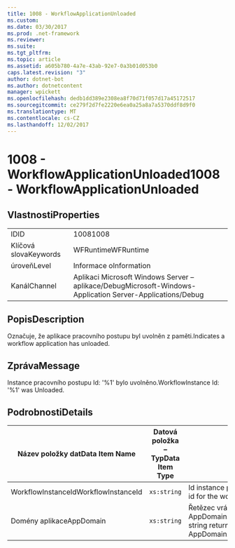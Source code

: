 ```yaml
---
title: 1008 - WorkflowApplicationUnloaded
ms.custom: 
ms.date: 03/30/2017
ms.prod: .net-framework
ms.reviewer: 
ms.suite: 
ms.tgt_pltfrm: 
ms.topic: article
ms.assetid: a605b780-4a7e-43ab-92e7-0a3b01d053b0
caps.latest.revision: "3"
author: dotnet-bot
ms.author: dotnetcontent
manager: wpickett
ms.openlocfilehash: dedb1dd389e2308ea8f70d71f057d17a45172517
ms.sourcegitcommit: ce279f2d7fe2220e6ea0a25a8a7a5370ddf8d9f0
ms.translationtype: MT
ms.contentlocale: cs-CZ
ms.lasthandoff: 12/02/2017
---
```

# <a name="1008---workflowapplicationunloaded"></a><span data-ttu-id="68517-102">1008 - WorkflowApplicationUnloaded</span><span class="sxs-lookup"><span data-stu-id="68517-102">1008 - WorkflowApplicationUnloaded</span></span>
## <a name="properties"></a><span data-ttu-id="68517-103">Vlastnosti</span><span class="sxs-lookup"><span data-stu-id="68517-103">Properties</span></span>  
  
|||  
|-|-|  
|<span data-ttu-id="68517-104">ID</span><span class="sxs-lookup"><span data-stu-id="68517-104">ID</span></span>|<span data-ttu-id="68517-105">1008</span><span class="sxs-lookup"><span data-stu-id="68517-105">1008</span></span>|  
|<span data-ttu-id="68517-106">Klíčová slova</span><span class="sxs-lookup"><span data-stu-id="68517-106">Keywords</span></span>|<span data-ttu-id="68517-107">WFRuntime</span><span class="sxs-lookup"><span data-stu-id="68517-107">WFRuntime</span></span>|  
|<span data-ttu-id="68517-108">úroveň</span><span class="sxs-lookup"><span data-stu-id="68517-108">Level</span></span>|<span data-ttu-id="68517-109">Informace o</span><span class="sxs-lookup"><span data-stu-id="68517-109">Information</span></span>|  
|<span data-ttu-id="68517-110">Kanál</span><span class="sxs-lookup"><span data-stu-id="68517-110">Channel</span></span>|<span data-ttu-id="68517-111">Aplikaci Microsoft Windows Server – aplikace/Debug</span><span class="sxs-lookup"><span data-stu-id="68517-111">Microsoft-Windows-Application Server-Applications/Debug</span></span>|  
  
## <a name="description"></a><span data-ttu-id="68517-112">Popis</span><span class="sxs-lookup"><span data-stu-id="68517-112">Description</span></span>  
 <span data-ttu-id="68517-113">Označuje, že aplikace pracovního postupu byl uvolněn z paměti.</span><span class="sxs-lookup"><span data-stu-id="68517-113">Indicates a workflow application has unloaded.</span></span>  
  
## <a name="message"></a><span data-ttu-id="68517-114">Zpráva</span><span class="sxs-lookup"><span data-stu-id="68517-114">Message</span></span>  
 <span data-ttu-id="68517-115">Instance pracovního postupu Id: '%1' bylo uvolněno.</span><span class="sxs-lookup"><span data-stu-id="68517-115">WorkflowInstance Id: '%1' was Unloaded.</span></span>  
  
## <a name="details"></a><span data-ttu-id="68517-116">Podrobnosti</span><span class="sxs-lookup"><span data-stu-id="68517-116">Details</span></span>  
  
|<span data-ttu-id="68517-117">Název položky dat</span><span class="sxs-lookup"><span data-stu-id="68517-117">Data Item Name</span></span>|<span data-ttu-id="68517-118">Datová položka – Typ</span><span class="sxs-lookup"><span data-stu-id="68517-118">Data Item Type</span></span>|<span data-ttu-id="68517-119">Popis</span><span class="sxs-lookup"><span data-stu-id="68517-119">Description</span></span>|  
|--------------------|--------------------|-----------------|  
|<span data-ttu-id="68517-120">WorkflowInstanceId</span><span class="sxs-lookup"><span data-stu-id="68517-120">WorkflowInstanceId</span></span>|`xs:string`|<span data-ttu-id="68517-121">Id instance pracovního postupu</span><span class="sxs-lookup"><span data-stu-id="68517-121">The instance id for the workflow</span></span>|  
|<span data-ttu-id="68517-122">Domény aplikace</span><span class="sxs-lookup"><span data-stu-id="68517-122">AppDomain</span></span>|`xs:string`|<span data-ttu-id="68517-123">Řetězec vrácený AppDomain.CurrentDomain.FriendlyName.</span><span class="sxs-lookup"><span data-stu-id="68517-123">The string returned by AppDomain.CurrentDomain.FriendlyName.</span></span>|
